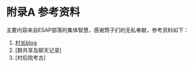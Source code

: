 # 附录A 参考资料

主要内容来自ESAP部落的集体智慧，感谢筒子们的无私奉献，参考资料如下：

1. [村长blog](http://iesap.net)
2. [群共享及聊天记录]
3. [村后院考古]
